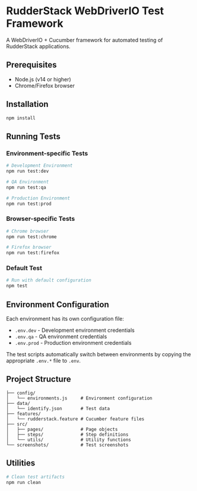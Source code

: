 # RudderStack WebDriverIO Test Framework

A WebDriverIO + Cucumber framework for automated testing of RudderStack applications.

## Prerequisites

- Node.js (v14 or higher)
- Chrome/Firefox browser

## Installation

```bash
npm install
```

## Running Tests

### Environment-specific Tests

```bash
# Development Environment
npm run test:dev

# QA Environment  
npm run test:qa

# Production Environment
npm run test:prod
```

### Browser-specific Tests

```bash
# Chrome browser
npm run test:chrome

# Firefox browser
npm run test:firefox
```

### Default Test

```bash
# Run with default configuration
npm test
```

## Environment Configuration

Each environment has its own configuration file:

- `.env.dev` - Development environment credentials
- `.env.qa` - QA environment credentials  
- `.env.prod` - Production environment credentials

The test scripts automatically switch between environments by copying the appropriate `.env.*` file to `.env`.

## Project Structure

```
├── config/
│   └── environments.js     # Environment configuration
├── data/
│   └── identify.json       # Test data
├── features/
│   └── rudderstack.feature # Cucumber feature files
├── src/
│   ├── pages/              # Page objects
│   ├── steps/              # Step definitions
│   └── utils/              # Utility functions
└── screenshots/            # Test screenshots

```

## Utilities

```bash
# Clean test artifacts
npm run clean

